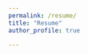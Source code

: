 ```yaml
---
permalink: /resume/
title: "Resume"
author_profile: true

---
```


<!-- for displaying the resume in a pdf format on the page. get the resume into the folders and put it here! -->
<object data="/assets/docs/KennethVelasquezResume2.pdf" width="1200" height="1000" type='application/pdf'></object>